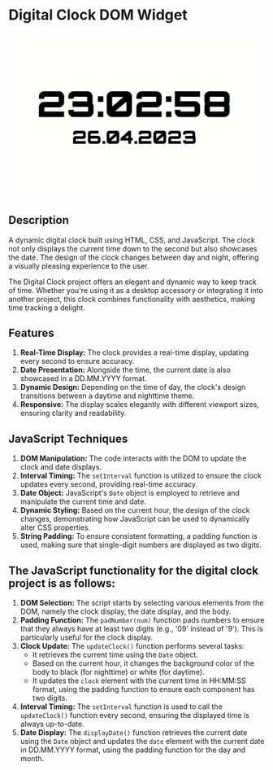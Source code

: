 # Digital Clock DOM Widget

![Digital Clock DOM Widget](digital-clock.gif)

## Description

A dynamic digital clock built using HTML, CSS, and JavaScript. The clock not only displays the current time down to the second but also showcases the date. The design of the clock changes between day and night, offering a visually pleasing experience to the user.

The Digital Clock project offers an elegant and dynamic way to keep track of time. Whether you're using it as a desktop accessory or integrating it into another project, this clock combines functionality with aesthetics, making time tracking a delight.

## Features

1. **Real-Time Display:** The clock provides a real-time display, updating every second to ensure accuracy.
2. **Date Presentation:** Alongside the time, the current date is also showcased in a DD.MM.YYYY format.
3. **Dynamic Design:** Depending on the time of day, the clock's design transitions between a daytime and nighttime theme.
4. **Responsive:** The display scales elegantly with different viewport sizes, ensuring clarity and readability.

## JavaScript Techniques

1. **DOM Manipulation:** The code interacts with the DOM to update the clock and date displays.
2. **Interval Timing:** The `setInterval` function is utilized to ensure the clock updates every second, providing real-time accuracy.
3. **Date Object:** JavaScript's `Date` object is employed to retrieve and manipulate the current time and date.
4. **Dynamic Styling:** Based on the current hour, the design of the clock changes, demonstrating how JavaScript can be used to dynamically alter CSS properties.
5. **String Padding:** To ensure consistent formatting, a padding function is used, making sure that single-digit numbers are displayed as two digits.

## The JavaScript functionality for the digital clock project is as follows:

1. **DOM Selection:** The script starts by selecting various elements from the DOM, namely the clock display, the date display, and the body.
2. **Padding Function:** The `padNumber(num)` function pads numbers to ensure that they always have at least two digits (e.g., '09' instead of '9'). This is particularly useful for the clock display.
3. **Clock Update:** The `updateClock()` function performs several tasks:
   - It retrieves the current time using the `Date` object.
   - Based on the current hour, it changes the background color of the body to black (for nighttime) or white (for daytime).
   - It updates the `clock` element with the current time in HH:MM:SS format, using the padding function to ensure each component has two digits.
4. **Interval Timing:** The `setInterval` function is used to call the `updateClock()` function every second, ensuring the displayed time is always up-to-date.
5. **Date Display:** The `displayDate()` function retrieves the current date using the `Date` object and updates the `date` element with the current date in DD.MM.YYYY format, using the padding function for the day and month.
